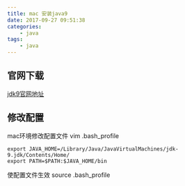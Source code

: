 ```yaml
---
title: mac 安装java9
date: 2017-09-27 09:51:38
categories:
    - java
tags:
    - java
---
```


## 官网下载
[jdk9官网地址](http://www.oracle.com/technetwork/java/javase/downloads/jdk9-downloads-3848520.html)

## 修改配置
mac环境修改配置文件
vim .bash_profile

```
export JAVA_HOME=/Library/Java/JavaVirtualMachines/jdk-9.jdk/Contents/Home/
export PATH=$PATH:$JAVA_HOME/bin
```

使配置文件生效 
source .bash_profile


